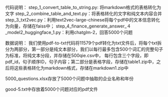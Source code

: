 代码说明：
step_1_convert_table_to_string.py: 将markdown格式的表格转化为文字
step_2_combine_table_and_text.py：将表格转化的文字和纯文本内容合并
step_3_txt2vec.py：利用text2vec-large-chinese将每个pdf中的文本信息转化为向量，存储在faiss中；
step_4_finance_generate_answer_４_model2_huggingface_1.py：利用chatglm-2，回答5000个问题

数据说明：
我们使用pdf-to-txt代码将11579个pdf转化为txt文件后，将每个txt拆分为两部分，第一部分是纯文本部分，我们以每行最多包含500个词汇的完整句子为标准，将纯文本分段，并存储在500qie.csv中， 每行包含三个字段，即pdf_id，句子顺序ID，句子内容；第二部分是表格字段，存储在table1.zip中，之后将这些表格转化为markdown格式，存储在markdown1.zip中

5000_questions.xlsx存放了5000个问题中抽取的企业名称和年份

good-5.txt中存放着5000个问题对应的pdf文件